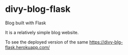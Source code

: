 # divy-blog-flask
Blog built with Flask

It is a relatively simple blog website.

To see the deployed version of the same 
https://divy-blg-flask.herokuapp.com/

